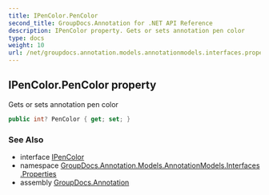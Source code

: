 ```yaml
---
title: IPenColor.PenColor
second_title: GroupDocs.Annotation for .NET API Reference
description: IPenColor property. Gets or sets annotation pen color
type: docs
weight: 10
url: /net/groupdocs.annotation.models.annotationmodels.interfaces.properties/ipencolor/pencolor/
---
```

## IPenColor.PenColor property

Gets or sets annotation pen color

```csharp
public int? PenColor { get; set; }
```

### See Also

* interface [IPenColor](../)
* namespace [GroupDocs.Annotation.Models.AnnotationModels.Interfaces.Properties](../../ipencolor/)
* assembly [GroupDocs.Annotation](../../../)


